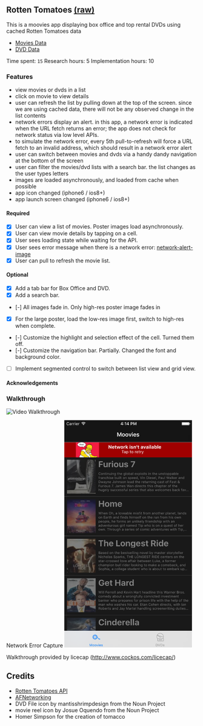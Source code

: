 ## Rotten Tomatoes [(raw)](https://gist.githubusercontent.com/chug2k/42bf3a7a26c635f70525/raw/c1c86cad42d541d2a08badaafee233c75148fa43/gistfile1.md)

This is a moovies app displaying box office and top rental DVDs using cached Rotten Tomatoes data
* [Movies Data](https://gist.githubusercontent.com/timothy1ee/d1778ca5b944ed974db0/raw/489d812c7ceeec0ac15ab77bf7c47849f2d1eb2b/gistfile1.json)
* [DVD Data](https://gist.githubusercontent.com/timothy1ee/e41513a57049e21bc6cf/raw/b490e79be2d21818f28614ec933d5d8f467f0a66/gistfile1.json)

Time spent: `15`
Research hours: 5
Implementation hours: 10

### Features
- view movies or dvds in a list
- click on movie to view details
- user can refresh the list by pulling down at the top of the screen. since we are using cached data, there will not be any observed change in the list contents
- network errors display an alert. in this app, a network error is indicated when the URL fetch returns an error; the app does not check for network status via low level APIs. 
- to simulate the network error, every 5th pull-to-refresh will force a URL fetch to an invalid address, which should result in a network error alert
- user can switch between movies and dvds via a handy dandy navigation at the bottom of the screen
- user can filter the movies/dvd lists with a search bar. the list changes as the user types letters
- images are loaded asynchronously, and loaded from cache when possible
- app icon changed (iphone6 / ios8+)
- app launch screen changed (iphone6 / ios8+)

#### Required

- [x] User can view a list of movies. Poster images load asynchronously.
- [x] User can view movie details by tapping on a cell.
- [x] User sees loading state while waiting for the API.
- [x] User sees error message when there is a network error: [network-alert-image]
- [x] User can pull to refresh the movie list.

#### Optional

- [x] Add a tab bar for Box Office and DVD.
- [x] Add a search bar.
- [-] All images fade in. Only high-res poster image fades in
- [x] For the large poster, load the low-res image first, switch to high-res when complete.
- [-] Customize the highlight and selection effect of the cell. Turned them off.
- [-] Customize the navigation bar. Partially. Changed the font and background color.
- [ ] Implement segmented control to switch between list view and grid view.

#### Acknowledgements

### Walkthrough

![Video Walkthrough](RottenTomatoes/RottenTomatoesWalkthrough.gif)

Network Error Capture
<img src="RottenTomatoes/RottenTomatoes_Error.png" height="600" width="337">

Walkthrough provided by licecap (http://www.cockos.com/licecap/)

Credits
---------
* [Rotten Tomatoes API](http://developer.rottentomatoes.com/docs/read/JSON)
* [AFNetworking](https://github.com/AFNetworking/AFNetworking)
* DVD File icon by mantisshrimpdesign from the Noun Project
* movie reel icon by Josue Oquendo from the Noun Project
* Homer Simpson for the creation of tomacco
 

[network-alert-image]: RottenTomatoes/RottenTomatoes_Error.png




